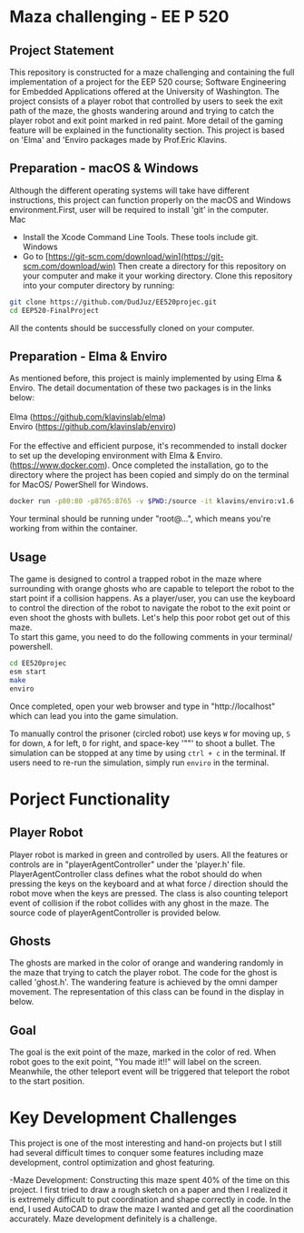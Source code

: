 # Maza challenging - EE P 520


Project Statement
---
This repository is constructed for a maze challenging and containing the full implementation of a project for the EEP 520 course; Software Engineering for Embedded Applications offered at the University of Washington. The project consists of a player robot that controlled by users to seek the exit path of the maze, the ghosts wandering around and trying to catch the player robot and exit point marked in red paint. More detail of the gaming feature will be explained in the functionality section. This project is based on 'Elma' and 'Enviro packages made by Prof.Eric Klavins.

Preparation - macOS & Windows
---
Although the different operating systems will take have different instructions, this project can function properly on the macOS and Windows environment.First, user will be required to install 'git' in the computer.<br />
Mac
- Install the Xcode Command Line Tools. These tools include git.<br />
Windows
- Go to [https://git-scm.com/download/win](https://git-scm.com/download/win)
Then create a directory for this repository on your computer and make it your working directory. Clone this repository into your computer directory by running:
```bash
git clone https://github.com/DudJuz/EE520projec.git
cd EEP520-FinalProject
```
All the contents should be successfully cloned on your computer. <br />

Preparation - Elma & Enviro
---
As mentioned before, this project is mainly implemented by using Elma & Enviro. The detail documentation of these two packages is in the links below: <br/><br />
Elma    (https://github.com/klavinslab/elma)<br />
Enviro  (https://github.com/klavinslab/enviro) <br /> <br />
For the effective and efficient purpose, it's recommended to install docker to set up the developing environment  with Elma & Enviro. (https://www.docker.com).  Once completed the installation, go to the directory where the project has been copied and simply do on the terminal for MacOS/ PowerShell  for Windows. <br /> 
```bash
docker run -p80:80 -p8765:8765 -v $PWD:/source -it klavins/enviro:v1.6 bash
```
Your terminal should be running under "root@...", which means you're working from within the container.<br />

Usage
---
The game is designed to control a trapped robot in the maze where surrounding with orange ghosts who are capable to teleport the robot to the start point if a collision happens. As a player/user, you can use the keyboard to control the direction of the robot to navigate the robot to the exit point or even shoot the ghosts with bullets. Let's help this poor robot get out of this maze. <br />
To start this game, you need to do the following comments in your terminal/ powershell. <br /> 
```bash
cd EE520projec
esm start
make
enviro
```
Once completed, open your web browser and type in "http://localhost" which can lead you into the game simulation. 

To manually control the prisoner (circled robot) use keys `W` for moving up, `S` for down, `A` for left, `D` for right, and space-key '""' to shoot a bullet.
The simulation can be stopped at any time by using `ctrl + c` in the terminal. If users need to re-run the simulation, simply run `enviro` in the terminal. 

Porject Functionality
===
Player Robot
---
Player robot is marked in green and controlled by users. All the features or controls are in "playerAgentController" under the 'player.h' file.  PlayerAgentController class defines what the robot should do when pressing the keys on the keyboard and at what force / direction should the robot move when the keys are pressed. The class is also counting teleport event of collision if the robot collides with any ghost in the maze. The source code of playerAgentController is provided below.  

Ghosts
---
The ghosts are marked in the color of orange and wandering randomly in the maze that trying to catch the player robot. The code for the ghost is called 'ghost.h'. The wandering feature is achieved by the omni damper movement. The representation of this class can be found in the display in below.<br />

Goal
---
The goal is the exit point of the maze, marked in the color of red. When robot goes to the exit point, "You made it!!" will label on the screen. Meanwhile, the other teleport event will be triggered  that teleport the robot to the start position.<br /> 

Key Development Challenges
===
This project is one of the most interesting and hand-on projects but I still had several difficult times to conquer some features including maze development, control optimization and ghost featuring. <br />

-Maze Development: Constructing  this maze spent 40% of the time on this project. I first tried to draw a rough sketch on a paper and then I realized it is extremely difficult to put coordination and shape correctly in code. In the end, I used AutoCAD to draw the maze I wanted and get all the coordination accurately. Maze development definitely is a challenge.

